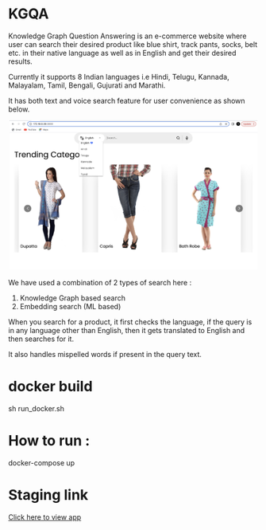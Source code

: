 # KGQA
Knowledge Graph Question Answering is an e-commerce website where user can search their desired product like blue shirt, track pants, socks, belt etc. in their native language as well as in English and get their desired results.

Currently it supports 8 Indian languages i.e Hindi, Telugu, Kannada, Malayalam, Tamil, Bengali, Gujurati and Marathi.

It has both text and voice search feature for user convenience as shown below.

<p align="center">
<img src="./assets/kgqa.png" height="300px" width ="500px" />
</p>

We have used a combination of 2 types of search here :

1. Knowledge Graph based search 
2. Embedding search (ML based)

When you search for a product, it first checks the language, if the query is in any language other than English, then it gets translated to English and then searches for it. 

It also handles mispelled words if present in the query text.

# docker build

sh run_docker.sh

# How to run :

docker-compose up

# Staging link

[Click here to view app](http://172.18.0.39:3000/)


